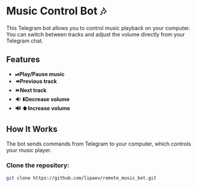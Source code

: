 # Music Control Bot 🎶

This Telegram bot allows you to control music playback on your computer. You can switch between tracks and adjust the volume directly from your Telegram chat.

## Features
- **⏯Play/Pause music**
- **⏪Previous track**
- **⏩Next track**
- **🔉 ⬇️Decrease volume**
- **🔊 ⬆️Increase volume**

## How It Works
The bot sends commands from Telegram to your computer, which controls your music player.

### Clone the repository:
   ```bash
   git clone https://github.com/lipaev/remote_music_bot.git

